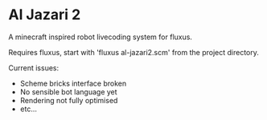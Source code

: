 Al Jazari 2
===========

A minecraft inspired robot livecoding system for fluxus.

Requires fluxus, start with 'fluxus al-jazari2.scm' from the project directory.

Current issues:

* Scheme bricks interface broken
* No sensible bot language yet
* Rendering not fully optimised
* etc...